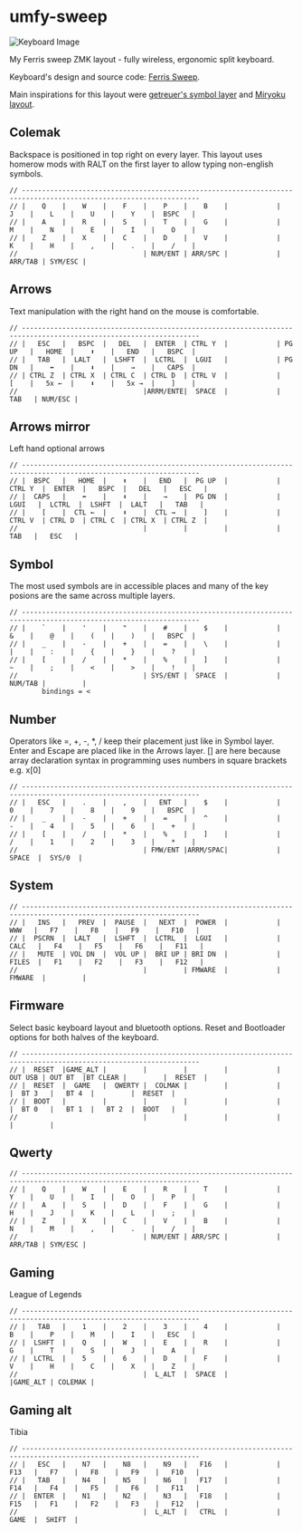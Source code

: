# umfy-sweep
 
![Keyboard Image](./images/keyboard.jpg?raw=true "keyboard")

My Ferris sweep ZMK layout - fully wireless, ergonomic split keyboard.


Keyboard's design and source code: [Ferris Sweep](https://github.com/davidphilipbarr/Sweep).

Main inspirations for this layout were [getreuer's symbol layer](https://getreuer.info/posts/keyboards/symbol-layer/index.html#my-symbol-layer) and [Miryoku layout](https://github.com/manna-harbour/miryoku).

## Colemak
Backspace is positioned in top right on every layer.
This layout uses homerow mods with RALT on the first layer to allow typing non-english symbols.

```
// ------------------------------------------------------------------------------------------------------------------
// |    Q    |    W    |    F    |    P    |    B    |            |    J    |    L    |    U    |    Y    |  BSPC   |
// |    A    |    R    |    S    |    T    |    G    |            |    M    |    N    |    E    |    I    |    O    |
// |    Z    |    X    |    C    |    D    |    V    |            |    K    |    H    |    ,    |    .    |    /    |
//                               | NUM/ENT | ARR/SPC |            | ARR/TAB | SYM/ESC |
```
## Arrows
Text manipulation with the right hand on the mouse is comfortable.
```
// ------------------------------------------------------------------------------------------------------------------
// |   ESC   |   BSPC  |   DEL   |  ENTER  | CTRL Y  |            | PG UP   |   HOME  |    ⬆    |   END   |   BSPC  |
// |   TAB   |  LALT   |  LSHFT  |  LCTRL  |  LGUI   |            | PG DN   |    ⬅    |    ⬇    |    →    |   CAPS  |
// | CTRL Z  | CTRL X  | CTRL C  | CTRL D  | CTRL V  |            |    [    |   5x ←  |    ⬇    |   5x →  |    ]    |
//                               |ARRM/ENTE|  SPACE  |            |   TAB   | NUM/ESC |
```
## Arrows mirror
Left hand optional arrows
```
// ------------------------------------------------------------------------------------------------------------------
// |  BSPC   |   HOME  |    ⬆    |   END   |  PG UP  |            | CTRL Y  |  ENTER  |   BSPC  |   DEL   |   ESC   |
// |  CAPS   |    ⬅    |    ⬇    |    →    |  PG DN  |            |  LGUI   |  LCTRL  |  LSHFT  |  LALT   |   TAB   |
// |    [    |  CTL ←  |    ⬇    |  CTL →  |    ]    |            | CTRL V  | CTRL D  | CTRL C  | CTRL X  | CTRL Z  |
//                               |         |         |            |   TAB   |   ESC   |
```
## Symbol
The most used symbols are in accessible places and many of the key posions are the same across multiple layers.
```		
// ------------------------------------------------------------------------------------------------------------------
// |    `    |    '    |    "    |    #    |    $    |            |    &    |    @    |    (    |    )    |   BSPC  |
// |    _    |    -    |    +    |    =    |    \    |            |    |    |    :    |    {    |    }    |    ?    |
// |    [    |    /    |    *    |    %    |    ]    |            |    ~    |    ;    |    <    |    >    |    !    |
//                               | SYS/ENT |  SPACE  |            | NUM/TAB |         | 
		bindings = <
```
## Number
Operators like =, +, -, *, / keep their placement just like in Symbol layer.
Enter and Escape are placed like in the Arrows layer.
[] are here because array declaration syntax in programming uses numbers in square brackets e.g. x[0]
```	
// ------------------------------------------------------------------------------------------------------------------
// |   ESC   |    .    |    ,    |   ENT   |    $    |            |    0    |    7    |    8    |    9    |   BSPC  |
// |    _    |    -    |    +    |    =    |    ^    |            |    -    |    4    |    5    |    6    |    +    |
// |    [    |    /    |    *    |    %    |    ]    |            |    /    |    1    |    2    |    3    |    *    |
//                               | FMW/ENT |ARRM/SPAC|            |  SPACE  |  SYS/0  |
```
## System
```       
// ------------------------------------------------------------------------------------------------------------------
// |   INS   |   PREV  |  PAUSE  |   NEXT  |  POWER  |            |   WWW   |   F7    |   F8    |   F9    |   F10   |
// |  PSCRN  |  LALT   |  LSHFT  |  LCTRL  |  LGUI   |            |  CALC   |   F4    |   F5    |   F6    |   F11   |
// |   MUTE  | VOL DN  |  VOL UP |  BRI UP | BRI DN  |            |  FILES  |   F1    |   F2    |   F3    |   F12   |
//                               |         | FMWARE  |            | FMWARE  |         |
```
## Firmware
Select basic keyboard layout and bluetooth options. Reset and Bootloader options for both halves of the keyboard.
```
// ------------------------------------------------------------------------------------------------------------------
// |  RESET  |GAME_ALT |         |         |         |            | OUT USB | OUT BT  |BT CLEAR |         |  RESET  |
// |  RESET  |  GAME   |  QWERTY |  COLMAK |         |            |         |  BT 3   |   BT 4  |         |  RESET  |
// |  BOOT   |         |         |         |         |            |         |  BT 0   |   BT 1  |   BT 2  |  BOOT   |
//                               |         |         |            |         |         |
```

## Qwerty
```
// ------------------------------------------------------------------------------------------------------------------
// |    Q    |    W    |    E    |    R    |    T    |            |    Y    |    U    |    I    |    O    |    P    |
// |    A    |    S    |    D    |    F    |    G    |            |    H    |    J    |    K    |    L    |    ;    |
// |    Z    |    X    |    C    |    V    |    B    |            |    N    |    M    |    ,    |    .    |    /    |
//                               | NUM/ENT | ARR/SPC |            | ARR/TAB | SYM/ESC |
```
## Gaming
League of Legends
```
// ------------------------------------------------------------------------------------------------------------------
// |   TAB   |    1    |    2    |    3    |    4    |            |    B    |    P    |    M    |    I    |   ESC   |
// |  LSHFT  |    Q    |    W    |    E    |    R    |            |    G    |    T    |    S 	|    J    |    A    |
// |  LCTRL  |    5    |    6    |    D    |    F    |            |    V    |    H    |    C    |    X    |    Z    |
//                               |  L_ALT  |  SPACE  |            |GAME_ALT | COLEMAK |
```
## Gaming alt
Tibia
```
// ------------------------------------------------------------------------------------------------------------------
// |   ESC   |    N7   |    N8   |    N9   |   F16   |            |   F13   |   F7    |   F8    |   F9    |   F10   |
// |   TAB   |    N4   |    N5   |    N6   |   F17   |            |   F14   |   F4    |   F5 	|   F6    |   F11   |
// |  ENTER  |    N1   |    N2   |    N3   |   F18   |            |   F15   |   F1    |   F2    |   F3    |   F12   |
//                               |  L_ALT  |   CTRL  |            |   GAME  |  SHIFT  |
```